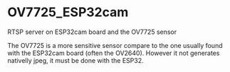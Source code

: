 # OV7725_ESP32cam
RTSP server on ESP32cam board and the OV7725 sensor

The OV7725 is a more sensitive sensor compare to the one usually found with the ESP32cam board (often the OV2640). However it not generates nativelly jpeg, it must be done with the ESP32.
